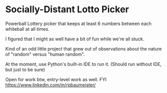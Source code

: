 # Socially-Distant Lotto Picker

Powerball Lottery picker that keeps at least 6 numbers between each whiteball at all times.

I figured that I might as well have a bit of fun while we're all stuck.

Kind of an odd little project that grew out of observations about the nature of "random" versus "human random".


At the moment, use Python's built-in IDE to run it. (Should run without IDE, but just to be sure)

Open for work btw, entry-level work as well. FYI
https://www.linkedin.com/in/rpbaumeister/
